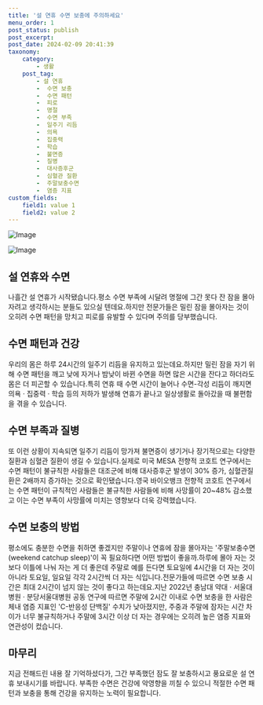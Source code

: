 ```yaml
---
title: '설 연휴 수면 보충에 주의하세요'
menu_order: 1
post_status: publish
post_excerpt: 
post_date: 2024-02-09 20:41:39
taxonomy:
    category:
        - 생활
    post_tag:
        - 설 연휴
        -  수면 보충
        -  수면 패턴
        -  피로
        -  명절
        -  수면 부족
        -  일주기 리듬
        -  의욕
        -  집중력
        -  학습
        -  불면증
        -  질병
        -  대사증후군
        -  심혈관 질환
        -  주말보충수면
        -  염증 지표
custom_fields:
    field1: value 1
    field2: value 2
---
```


![Image](https://imgnews.pstatic.net/image/055/2024/02/09/0001129710_001_20240209111701110.jpg?type=w647)

![Image](https://imgnews.pstatic.net/image/055/2024/02/09/0001129710_002_20240209111701146.jpg?type=w647)

## 설 연휴와 수면
나흘간 설 연휴가 시작됐습니다.평소 수면 부족에 시달려 명절에 그간 못다 잔 잠을 몰아 자려고 생각하시는 분들도 있으실 텐데요.하지만 전문가들은 밀린 잠을 몰아자는 것이 오히려 수면 패턴을 망치고 피로를 유발할 수 있다며 주의를 당부했습니다.
## 수면 패턴과 건강
우리의 몸은 하루 24시간의 일주기 리듬을 유지하고 있는데요.하지만 밀린 잠을 자기 위해 수면 패턴을 깨고 낮에 자거나 밤낮이 바뀐 수면을 하면 많은 시간을 잔다고 하더라도 몸은 더 피곤할 수 있습니다.특히 연휴 때 수면 시간이 늘어나 수면-각성 리듬이 깨지면 의욕 · 집중력 · 학습 등의 저하가 발생해 연휴가 끝나고 일상생활로 돌아갔을 때 불편함을 겪을 수 있습니다.
## 수면 부족과 질병
또 이런 상황이 지속되면 일주기 리듬이 망가져 불면증이 생기거나 장기적으로는 다양한 질환과 심혈관 질환이 생길 수 있습니다.실제로 미국 MESA 전향적 코호트 연구에서는 수면 패턴이 불규칙한 사람들은 대조군에 비해 대사증후군 발생이 30% 증가, 심혈관질환은 2배까지 증가하는 것으로 확인됐습니다.영국 바이오뱅크 전향적 코호트 연구에서는 수면 패턴이 규칙적인 사람들은 불규칙한 사람들에 비해 사망률이 20~48% 감소했고 이는 수면 부족이 사망률에 미치는 영향보다 더욱 강력했습니다.
## 수면 보충의 방법
평소에도 충분한 수면을 취하면 좋겠지만 주말이나 연휴에 잠을 몰아자는 '주말보충수면(weekend catchup sleep)'이 꼭 필요하다면 어떤 방법이 좋을까.하루에 몰아 자는 것보다 이틀에 나눠 자는 게 더 좋은데 주말로 예를 든다면 토요일에 4시간을 더 자는 것이 아니라 토요일, 일요일 각각 2시간씩 더 자는 식입니다.전문가들에 따르면 수면 보충 시간은 최대 2시간이 넘지 않는 것이 좋다고 하는데요.지난 2022년 충남대 약대 · 서울대병원 · 분당서울대병원 공동 연구에 따르면 주말에 2시간 이내로 수면 보충을 한 사람은 체내 염증 지표인 'C-반응성 단백질' 수치가 낮아졌지만, 주중과 주말에 잠자는 시간 차이가 너무 불규칙하거나 주말에 3시간 이상 더 자는 경우에는 오히려 높은 염증 지표와 연관성이 컸습니다.
## 마무리
지금 전해드린 내용 잘 기억하셨다가, 그간 부족했던 잠도 잘 보충하시고 풍요로운 설 연휴 보내시기를 바랍니다. 부족한 수면은 건강에 악영향을 끼칠 수 있으니 적절한 수면 패턴과 보충을 통해 건강을 유지하는 노력이 필요합니다.
